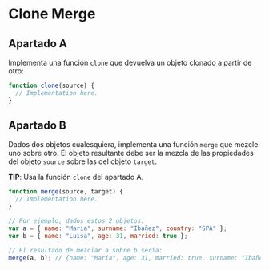 # Clone Merge

## Apartado A

Implementa una función `clone` que devuelva un objeto clonado a partir de otro:

```javascript
function clone(source) {
  // Implementation here.
}
```

## Apartado B

Dados dos objetos cualesquiera, implementa una función `merge` que mezcle uno sobre otro. El objeto resultante debe ser la mezcla de las propiedades del objeto `source` sobre las del objeto `target`.

**TIP**: Usa la función `clone` del apartado A.

```javascript
function merge(source, target) {
  // Implementation here.
}

// Por ejemplo, dados estos 2 objetos:
var a = { name: "Maria", surname: "Ibañez", country: "SPA" };
var b = { name: "Luisa", age: 31, married: true };

// El resultado de mezclar a sobre b sería:
merge(a, b); // {name: "Maria", age: 31, married: true, surname: "Ibañez", country: "SPA"}
```
